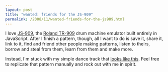 ```yaml
---
layout: post
title: "wanted: friends for the JS-909"
permalink: /2008/11/wanted-friends-for-the-js909.html
---
```


I love [JS-909](http://www.themaninblue.com/experiment/JS-909/), the [Roland TR-909](http://en.wikipedia.org/wiki/Roland_TR-909) drum machine emulator built entirely in JavaScript. After I finish a pattern, though, all I want to do is save it, share it, link to it, find and friend other people making patterns, listen to theirs, borrow and steal from them, learn from them and make more.

Instead, I'm stuck with my simple dance track that [looks like this](http://www.flickr.com/photos/msippey/3039766815/). Feel free to replicate that pattern manually and rock out with me in spirit.